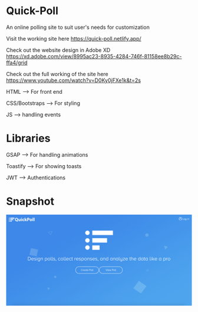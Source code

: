 # Quick-Poll
An online polling site to suit user's needs for customization

Visit the working site here 
https://quick-poll.netlify.app/

Check out the website design in Adobe XD
https://xd.adobe.com/view/8995ac23-8935-4284-746f-81158ee8b29c-ffa4/grid

Check out the full working of the site here
https://www.youtube.com/watch?v=D0Ky0jFXe1k&t=2s

HTML --> For front end

CSS/Bootstraps --> For styling

JS --> handling events

Libraries
==========
GSAP --> For handling animations

Toastify --> For showing toasts

JWT --> Authentications

# Snapshot

![alt text](Quick_poll.png)
